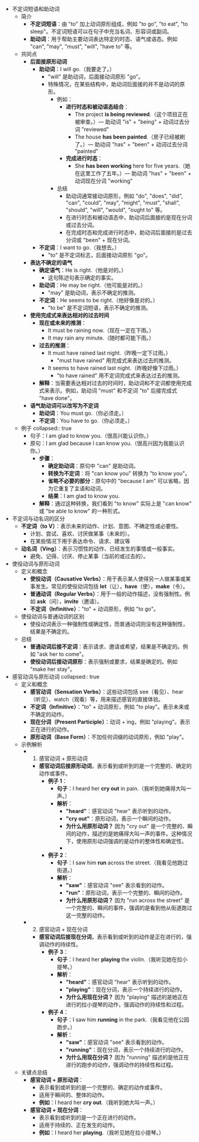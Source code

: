 - 不定词短语和助动词
	- 简介
		- **不定词短语**：由 "to" 加上动词原形组成，例如 "to go", "to eat", "to sleep"。不定词短语可以在句子中充当名词、形容词或副词。
		- **助动词**：用于帮助主要动词表达特定的时态、语气或语态。例如 "can", "may", "must", "will", "have to" 等。
	- 共同点
		- **后面接原形动词**
			- **助动词**：I will go.（我要走了。）
				- "will" 是助动词，后面接动词原形 "go"。
				- 特殊情况，在某些结构中，助动词后面接的并不是动词的原形。
					- 例如：
						- **进行时态和被动语态结合**：
							- The project **is being reviewed**.（这个项目正在被审查。）— 助动词 "is" + "being" + 动词过去分词 "reviewed"
							- The house **has been painted**.（房子已经被刷了。）— 助动词 "has" + "been" + 动词过去分词 "painted"
						- **完成进行时态**：
							- She **has been working** here for five years.（她在这里工作了五年。）— 助动词 "has" + "been" + 动词现在分词 "working"
					- 总结
						- 助动词通常接动词原形，例如 "do", "does", "did", "can", "could", "may", "might", "must", "shall", "should", "will", "would", "ought to" 等。
						- 在进行时态和被动语态中，助动词后面接的是现在分词或过去分词。
						- 在完成时态和完成进行时态中，助动词后面接的是过去分词或 "been" + 现在分词。
			- **不定词**：I want to go.（我想去。）
				- "to" 是不定词标志，后面接动词原形 "go"。
		- **表达不确定的语气**
			- **确定语气**：He is right.（他是对的。）
				- 这句陈述句表示确定的事实。
			- **助动词**：He may be right.（他可能是对的。）
				- "may" 是助动词，表示不确定的推测。
			- **不定词**：He seems to be right.（他好像是对的。）
				- "to be" 是不定词短语，表示不确定的推测。
		- **使用完成式来表达相对的过去时间**
			- **现在或未来的推测**：
				- It must be raining now.（现在一定在下雨。）
				- It may rain any minute.（随时都可能下雨。）
			- **过去的推测**：
				- It must have rained last night.（昨晚一定下过雨。）
					- "must have rained" 用完成式来表达过去的推测。
				- It seems to have rained last night.（昨晚好像下过雨。）
					- "to have rained" 用不定词完成式来表达过去的推测。
			- **解释**：当需要表达相对过去的时间时，助动词和不定词都使用完成式来表示。例如，助动词 "must" 和不定词 "to" 后接完成式 "have done"。
		- **语气助动词可以改写为不定词**
			- **助动词**：You must go.（你必须走。）
			- **不定词**：You have to go.（你必须走。）
	- 例子
	  collapsed:: true
		- 句子：I am glad to know you.（很高兴能认识你。）
		- 原句：I am glad because I can know you.（很高兴因为我能认识你。）
			- **步骤**：
				- **确定助动词**：原句中 "can" 是助动词。
				- **转换为不定词**：将 "can know you" 转换为 "to know you"。
				- **省略不必要的部分**：原句中的 "because I am" 可以省略，因为它重复了主语和动词。
				- **结果**：I am glad to know you.
			- **解释**：通过这种转换，我们看到 "to know" 实际上是 "can know" 或 "be able to know" 的一种形式。
- 不定词与动名词的区分
	- **不定词（to V）**：表示未来的动作、计划、意图、不确定性或必要性。
		- 计划、尝试、喜欢、讨厌做某事（未来的）。
		- 在某些情况下用于表达命令、请求、建议等
	- **动名词（Ving）**：表示习惯性的动作、已经发生的事情或一般事实。
		- 避免、记得、讨厌、停止某事（当前的或过去的）。
- 使役动词与原形动词
	- 定义和概念
		- **使役动词（Causative Verbs）**：用于表示某人使得另一人做某事或某事发生。常见的使役动词包括 **let**（让），**have**（使），**make**（令）。
		- **普通动词（Regular Verbs）**：用于一般的动作描述，没有强制性。例如 **ask**（问），**invite**（邀请）。
		- **不定词（Infinitive）**："to" + 动词原形，例如 "to go"。
	- 使役动词与普通动词的区别
		- 使役动词表示一种强制性或确定性，而普通动词则没有这种强制性，结果是不确定的。
	- 总结
		- **普通动词后接不定词**：表示请求、邀请或希望，结果是不确定的。例如 "ask her to come"。
		- **使役动词后接动词原形**：表示强制或要求，结果是确定的。例如 "make her stay"。
- 感官动词与原形动词
  collapsed:: true
	- 定义和概念
		- **感官动词（Sensation Verbs）**：这些动词包括 see（看见）、hear（听见）、watch（观看）等，用来描述感官的直接体验。
		- **不定词（Infinitive）**："to" + 动词原形，例如 "to play"。表示未来或不确定的动作。
		- **现在分词（Present Participle）**：动词 + ing，例如 "playing"。表示正在进行的动作。
		- **原形动词（Base Form）**：不加任何词缀的动词原形，例如 "play"。
	- 示例解析
		- 1. 感官动词 + 原形动词
			- **感官动词后接原形动词**，表示看到或听到的是一个完整的、确定的动作或事件。
				- **例子 1**：
					- **句子**：I heard her **cry out** in pain.（我听到她痛得大叫一声。）
					- **解析**：
						- **"heard"**：感官动词 "hear" 表示听到的动作。
						- **"cry out"**：原形动词，表示一个瞬间的动作。
						- **为什么用原形动词？** 因为 "cry out" 是一个完整的、瞬间的动作，描述的是她痛得大叫一声的事件。这种情况下，使用原形动词强调的是动作的整体性和确定性。
						-
				- **例子 2**：
					- **句子**：I saw him **run** across the street.（我看见他跑过街道。）
					- **解析**：
						- **"saw"**：感官动词 "see" 表示看到的动作。
						- **"run"**：原形动词，表示一个完整的、瞬间的动作。
						- **为什么用原形动词？** 因为 "run across the street" 是一个完整的、瞬间的事件，强调的是看到他从街道跑过这一完整的动作。
		- 2. 感官动词 + 现在分词
			- **感官动词后接现在分词**，表示看到或听到的动作是正在进行的，强调动作的持续性。
				- **例子 3**：
					- **句子**：I heard her **playing** the violin.（我听见她在拉小提琴。）
					- **解析**：
						- **"heard"**：感官动词 "hear" 表示听到的动作。
						- **"playing"**：现在分词，表示一个持续进行的动作。
						- **为什么用现在分词？** 因为 "playing" 描述的是她正在进行的拉小提琴的动作，强调动作的持续性和过程。
				- **例子 4**：
					- **句子**：I saw him **running** in the park.（我看见他在公园跑步。）
					- **解析**：
						- **"saw"**：感官动词 "see" 表示看到的动作。
						- **"running"**：现在分词，表示一个持续进行的动作。
						- **为什么用现在分词？** 因为 "running" 描述的是他正在进行的跑步的动作，强调动作的持续性和过程。
	- 关键点总结
		- **感官动词 + 原形动词**：
			- 表示看到或听到的是一个完整的、确定的动作或事件。
			- 适用于瞬间的、整体的动作。
			- **例如**：I heard her **cry out**.（我听到她大叫一声。）
		- **感官动词 + 现在分词**：
			- 表示看到或听到的是一个正在进行的动作。
			- 适用于持续的、正在发生的动作。
			- **例如**：I heard her **playing**.（我听见她在拉小提琴。）